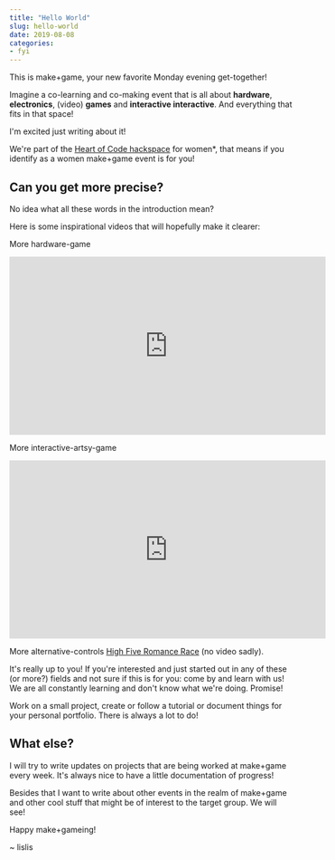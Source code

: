 ```yaml
---
title: "Hello World"
slug: hello-world
date: 2019-08-08
categories:
- fyi
---
```


This is make+game, your new favorite Monday evening get-together!

<!--more-->

Imagine a co-learning and co-making event that is all about **hardware**, **electronics**, (video) **games** and **interactive interactive**. And everything that fits in that space!

I'm excited just writing about it!

We're part of the [Heart of Code hackspace](//heartofcode.org) for women*, that means if you identify as a women make+game event is for you!

## Can you get more precise?

No idea what all these words in the introduction mean?

Here is some inspirational videos that will hopefully make it clearer:

More hardware-game

<iframe width="560" height="315" src="https://www.youtube-nocookie.com/embed/KKAWjVZ9pTI" frameborder="0" allow="accelerometer; autoplay; encrypted-media; gyroscope; picture-in-picture" allowfullscreen></iframe>

More interactive-artsy-game

<iframe width="560" height="315" src="https://www.youtube-nocookie.com/embed/OvHVRBnc4zU" frameborder="0" allow="accelerometer; autoplay; encrypted-media; gyroscope; picture-in-picture" allowfullscreen></iframe>

More alternative-controls
[High Five Romance Race](https://ratking.itch.io/high-5-romance-race) (no video sadly).

It's really up to you!
If you're interested and just started out in any of these (or more?) fields and not sure if this is for you: come by and learn with us! We are all constantly learning and don't know what we're doing. Promise!

Work on a small project, create or follow a tutorial or document things for your personal portfolio. There is always a lot to do!


## What else?

I will try to write updates on projects that are being worked at make+game every week. It's always nice to have a little documentation of progress!

Besides that I want to write about other events in the realm of make+game and other cool stuff that might be of interest to the target group. We will see!

Happy make+gameing!

~ lislis
